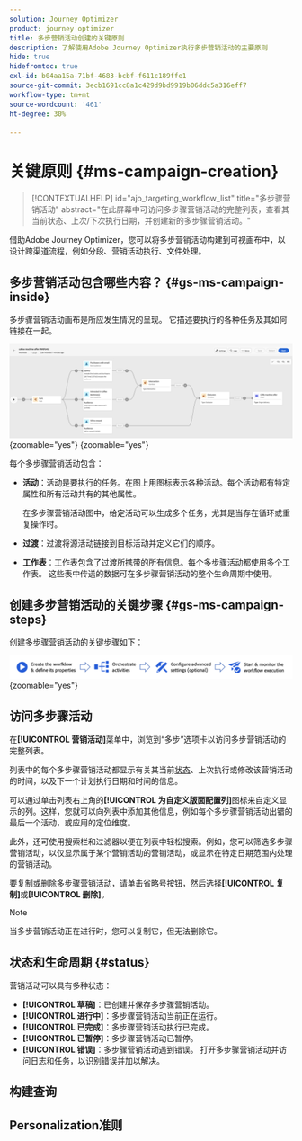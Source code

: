 ```yaml
---
solution: Journey Optimizer
product: journey optimizer
title: 多步营销活动创建的关键原则
description: 了解使用Adobe Journey Optimizer执行多步营销活动的主要原则
hide: true
hidefromtoc: true
exl-id: b04aa15a-71bf-4683-bcbf-f611c189ffe1
source-git-commit: 3ecb1691cc8a1c429d9bd9919b06ddc5a316eff7
workflow-type: tm+mt
source-wordcount: '461'
ht-degree: 30%

---
```


# 关键原则 {#ms-campaign-creation}

>[!CONTEXTUALHELP]
>id="ajo_targeting_workflow_list"
>title="多步骤营销活动"
>abstract="在此屏幕中可访问多步骤营销活动的完整列表，查看其当前状态、上次/下次执行日期，并创建新的多步骤营销活动。"

借助Adobe Journey Optimizer，您可以将多步营销活动构建到可视画布中，以设计跨渠道流程，例如分段、营销活动执行、文件处理。

## 多步营销活动包含哪些内容？ {#gs-ms-campaign-inside}

多步骤营销活动画布是所应发生情况的呈现。 它描述要执行的各种任务及其如何链接在一起。

![](assets/workflow-example.png){zoomable="yes"} {zoomable="yes"}

每个多步骤营销活动包含：

* **活动**：活动是要执行的任务。在图上用图标表示各种活动。每个活动都有特定属性和所有活动共有的其他属性。

  在多步骤营销活动图中，给定活动可以生成多个任务，尤其是当存在循环或重复操作时。

* **过渡**：过渡将源活动链接到目标活动并定义它们的顺序。

* **工作表**：工作表包含了过渡所携带的所有信息。每个多步骤活动都使用多个工作表。 这些表中传送的数据可在多步骤营销活动的整个生命周期中使用。

## 创建多步营销活动的关键步骤 {#gs-ms-campaign-steps}

创建多步骤营销活动的关键步骤如下：

![](assets/workflow-creation-process.png){zoomable="yes"}

## 访问多步骤活动

在&#x200B;**[!UICONTROL 营销活动]**&#x200B;菜单中，浏览到“多步”选项卡以访问多步营销活动的完整列表。

列表中的每个多步骤营销活动都显示有关其当前[状态](#status)、上次执行或修改该营销活动的时间，以及下一个计划执行日期和时间的信息。

可以通过单击列表右上角的&#x200B;**[!UICONTROL 为自定义版面配置列]**&#x200B;图标来自定义显示的列。这样，您就可以向列表中添加其他信息，例如每个多步骤营销活动出错的最后一个活动，或应用的定位维度。

此外，还可使用搜索栏和过滤器以便在列表中轻松搜索。例如，您可以筛选多步骤营销活动，以仅显示属于某个营销活动的营销活动，或显示在特定日期范围内处理的营销活动。

要复制或删除多步骤营销活动，请单击省略号按钮，然后选择&#x200B;**[!UICONTROL 复制]**&#x200B;或&#x200B;**[!UICONTROL 删除]**。

>[!NOTE]
>
>当多步营销活动正在进行时，您可以复制它，但无法删除它。

## 状态和生命周期 {#status}

营销活动可以具有多种状态：

* **[!UICONTROL 草稿]**：已创建并保存多步骤营销活动。
* **[!UICONTROL 进行中]**：多步骤营销活动当前正在运行。
* **[!UICONTROL 已完成]**：多步骤营销活动执行已完成。
* **[!UICONTROL 已暂停]**：多步骤营销活动已暂停。
* **[!UICONTROL 错误]**：多步骤营销活动遇到错误。 打开多步骤营销活动并访问日志和任务，以识别错误并加以解决。


## 构建查询

## Personalization准则
